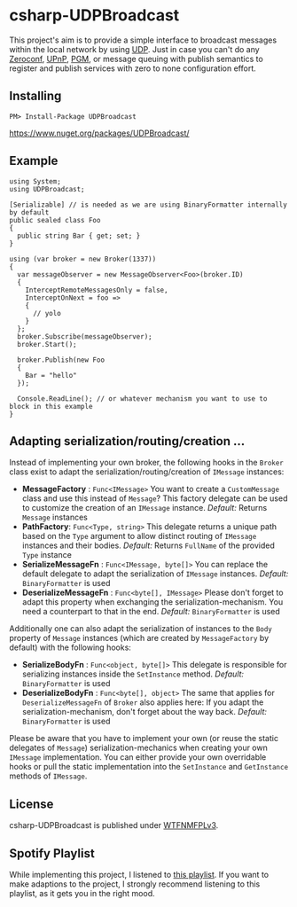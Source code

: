 # csharp-UDPBroadcast

This project's aim is to provide a simple interface to broadcast messages within the local network by using [UDP](https://en.wikipedia.org/wiki/User_Datagram_Protocol). Just in case you can't do any [Zeroconf](https://en.wikipedia.org/wiki/Zero-configuration_networking), [UPnP](https://en.wikipedia.org/wiki/Universal_Plug_and_Play), [PGM](https://en.wikipedia.org/wiki/Pragmatic_General_Multicast), or message queuing with publish semantics to register and publish services with zero to none configuration effort.

## Installing

    PM> Install-Package UDPBroadcast

https://www.nuget.org/packages/UDPBroadcast/

## Example

	using System;    
	using UDPBroadcast;
    
    [Serializable] // is needed as we are using BinaryFormatter internally by default
	public sealed class Foo
    {
      public string Bar { get; set; }
    }
    
    using (var broker = new Broker(1337))
	{
      var messageObserver = new MessageObserver<Foo>(broker.ID)
      {
        InterceptRemoteMessagesOnly = false,
        InterceptOnNext = foo =>
        {
          // yolo
        }
      };
      broker.Subscribe(messageObserver);
      broker.Start();
    
      broker.Publish(new Foo
	  {
	    Bar = "hello"
	  });

	  Console.ReadLine(); // or whatever mechanism you want to use to block in this example
	}

## Adapting serialization/routing/creation ...

Instead of implementing your own broker, the following hooks in the `Broker` class exist to adapt the serialization/routing/creation of `IMessage` instances:

- **MessageFactory** : `Func<IMessage>`
You want to create a `CustomMessage` class and use this instead of `Message`? This factory delegate can be used to customize the creation of an `IMessage` instance.
*Default:* Returns `Message` instances
- **PathFactory**: `Func<Type, string>`
This delegate returns a unique path based on the `Type` argument to allow distinct routing of `IMessage` instances and their bodies.
*Default:* Returns `FullName` of the provided `Type` instance
- **SerializeMessageFn** : `Func<IMessage, byte[]>`
You can replace the default delegate to adapt the serialization of `IMessage` instances.
*Default:* `BinaryFormatter` is used
- **DeserializeMessageFn** : `Func<byte[], IMessage>`
Please don't forget to adapt this property when exchanging the serialization-mechanism. You need a counterpart to that in the end.
*Default:* `BinaryFormatter` is used

Additionally one can also adapt the serialization of instances to the `Body` property of `Message` instances (which are created by `MessageFactory` by default) with the following hooks:

- **SerializeBodyFn** : `Func<object, byte[]>`
This delegate is responsible for serializing instances inside the `SetInstance` method.
*Default:* `BinaryFormatter` is used
- **DeserializeBodyFn** : `Func<byte[], object>`
The same that applies for `DeserializeMessageFn` of `Broker` also applies here: If you adapt the serialization-mechanism, don't forget about the way back.
*Default:* `BinaryFormatter` is used    

Please be aware that you have to implement your own (or reuse the static delegates of `Message`) serialization-mechanics when creating your own `IMessage` implementation. You can either provide your own overridable hooks or pull the static implementation into the `SetInstance` and `GetInstance` methods of `IMessage`.

## License

csharp-UDPBroadcast is published under [WTFNMFPLv3](http://andreas.niedermair.name/introducing-wtfnmfplv3).

## Spotify Playlist

While implementing this project, I listened to [this playlist](https://open.spotify.com/user/dittodhole/playlist/4iTsAO3Az90sdVJY4AX8di). If you want to make adaptions to the project, I strongly recommend listening to this playlist, as it gets you in the right mood.